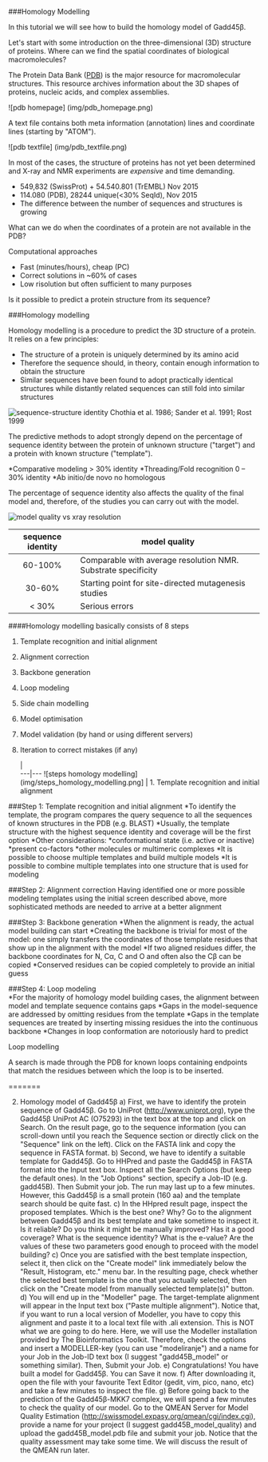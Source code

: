 
###Homology Modelling

In this tutorial we will see how to build the homology model of Gadd45β. 

Let's start with some introduction on the three-dimensional (3D) structure of proteins. 
Where can we find the spatial coordinates of biological macromolecules? 

The Protein Data Bank ([PDB](http://www.rcsb.org)) is the major resource for macromolecular structures. This resource archives information about the 3D shapes of proteins, nucleic acids, and complex assemblies.

![pdb homepage] (img/pdb_homepage.png)

A text file contains both meta information (annotation) lines and coordinate lines (starting by "ATOM").

![pdb textfile] (img/pdb_textfile.png)

In most of the cases, the structure of proteins has not yet been determined and X-ray and NMR experiments are *expensive* and time demanding. 

* 549,832 (SwissProt) + 54.540.801 (TrEMBL) Nov 2015
* 114.080 (PDB), 28244 unique(<30% SeqId), Nov 2015
* The difference between the number of sequences and structures is growing

What can we do when the coordinates of a protein are not available in the PDB? 

Computational approaches

* Fast (minutes/hours), cheap (PC)
* Correct solutions in ~60% of cases
* Low risolution but often sufficient to many purposes

Is it possible to predict a protein structure from its sequence? 

###Homology modelling

Homology modelling is a procedure to predict the 3D structure of a protein. It relies on a few principles:

* The structure of a protein is uniquely determined by its amino acid
* Therefore the sequence should, in theory, contain enough information to obtain the structure 
* Similar sequences have been found to adopt practically identical structures while distantly related sequences can still fold into similar structures

![sequence-structure identity](img/chothia.png)
Chothia et al. 1986; Sander et al. 1991; Rost 1999

The predictive methods to adopt strongly depend on the percentage of sequence identity between the protein of unknown structure ("target") and a protein with known structure ("template").

*Comparative modeling                      > 30% identity
*Threading/Fold recognition                0 – 30% identity
*Ab initio/de novo                         no homologous

The percentage of sequence identity also affects the quality of the final model and, therefore, of the studies you can carry out with the model.

![model quality vs xray resolution](img/structure_resolution.png)

sequence identity|model quality
:-----------------:|--------------
60-100%          |Comparable with average resolution NMR. Substrate specificity
30-60%           |Starting point for site-directed mutagenesis studies
< 30%            | Serious errors

####Homology modelling basically consists of 8 steps

1. Template recognition and initial alignment 
2. Alignment correction 
3. Backbone generation 
4. Loop modeling 
5. Side chain modelling 
6. Model optimisation 
7. Model validation (by hand or using different servers)
8. Iteration to correct mistakes (if any)

   |   
---|---
![steps homology modelling] (img/steps_homology_modelling.png] | 1. Template recognition and initial alignment

###Step 1: Template recognition and initial alignment 
*To identify the template, the program compares the query sequence to all the sequences of known structures in the PDB (e.g. BLAST)
*Usually, the template structure with the highest sequence identity and coverage will be the first option
*Other considerations:
*conformational state (i.e. active or inactive) 
*present co-factors
*other molecules or multimeric complexes
*It is possible to choose multiple templates and build multiple models 
*It is possible to combine multiple templates into one structure that is used for modeling 

###Step 2: Alignment correction
Having identified one or more possible modeling templates using the initial screen described above, more sophisticated methods are needed to arrive at a better alignment 

###Step 3: Backbone generation 
*When the alignment is ready, the actual model building can start 
*Creating the backbone is trivial for most of the model: one simply transfers the coordinates of those template residues that show up in the alignment with the model
*If two aligned residues differ, the backbone coordinates for N, Cα, C and O and often also the Cβ can be copied
*Conserved residues can be copied completely to provide an initial guess 

###Step 4: Loop modeling  
*For the majority of homology model building cases, the alignment between model and template sequence contains gaps 
*Gaps in the model-sequence are addressed by omitting residues from the template 
*Gaps in the template sequences are treated by inserting missing residues the into the continuous backbone 
*Changes in loop conformation are notoriously hard to predict 

Loop modelling

A search is made through the PDB for known loops containing endpoints that match the residues between which the loop is to be inserted. 








=======

2. Homology model of Gadd45β
a) First, we have to identify the protein sequence of Gadd45β. Go to UniProt (http://www.uniprot.org), type the Gadd45β UniProt AC (O75293) in the text box at the top and click on Search. On the result page, go to the sequence information (you can scroll-down until you reach the Sequence section or directly click on the "Sequence" link on the left). Click on the FASTA link and copy the sequence in FASTA format. 
b) Second, we have to identify a suitable template for Gadd45β. Go to HHPred and paste the Gadd45β in FASTA format into the Input text box. Inspect all the Search Options (but keep the default ones).
In the "Job Options" section, specify a Job-ID (e.g. gadd45B). Then Submit your job. The run may last up to a few minutes. However, this Gadd45β is a small protein (160 aa) and the template search should be quite fast.
c) In the HHpred result page, inspect the proposed templates. Which is the best one? Why? Go to the alignment between Gadd45β and its best template and take sometime to inspect it. Is it reliable? Do you think it might be manually improved? Has it a good coverage? What is the sequence identity? What is the e-value? Are the values of these two parameters good enough to proceed with the model building?
c) Once you are satisfied with the best template inspection, select it, then click on the "Create model" link immediately below the "Result, Histogram, etc." menu bar. In the resulting page, check whether the selected best template is the one that you actually selected, then click on the "Create model from manually selected template(s)" button.
d) You will end up in the "Modeller" page.  The target-template alignment will appear in the Input text box ("Paste multiple alignment"). Notice that, if you want to run a local version of Modeller, you have to copy this alignment and paste it to a local text file with .ali extension. This is NOT what we are going to do here. Here, we will use the Modeller installation provided by The Bioinformatics Toolkit. Therefore, check the options and insert a MODELLER-key (you can use "modeliranje") and a name for your Job in the Job-ID text box (I suggest "gadd45B_model" or something similar). Then, Submit your Job.
e) Congratulations! You have built a model for Gadd45β. You can Save it now. 
f) After downloading it, open the file with your favourite Text Editor (gedit, vim, pico, nano, etc) and take a few minutes to inspect the file.
g) Before going back to the prediction of the Gadd45β-MKK7 complex, we will spend a few minutes to check the quality of our model. 
Go to the QMEAN Server for Model Quality Estimation (http://swissmodel.expasy.org/qmean/cgi/index.cgi), provide a name for your project (I suggest gadd45B_model_quality) and upload the gadd45B_model.pdb file and submit your job. Notice that the quality assessment may take some time. We will discuss the result of the QMEAN run later.
